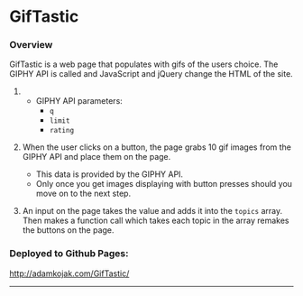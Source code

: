 # GifTastic

### Overview

GifTastic is a web page that populates with gifs of the users choice. The GIPHY API is called and JavaScript and jQuery change the HTML of the site.


1. * GIPHY API parameters: 
     * `q`
     * `limit`
     * `rating`

2. When the user clicks on a button, the page grabs 10 gif images from the GIPHY API and place them on the page. 

   * This data is provided by the GIPHY API.
   * Only once you get images displaying with button presses should you move on to the next step.

3. An input on the page takes the value and adds it into the `topics` array. Then makes a function call which takes each topic in the array remakes the buttons on the page.

### Deployed to Github Pages:

http://adamkojak.com/GifTastic/

- - -
